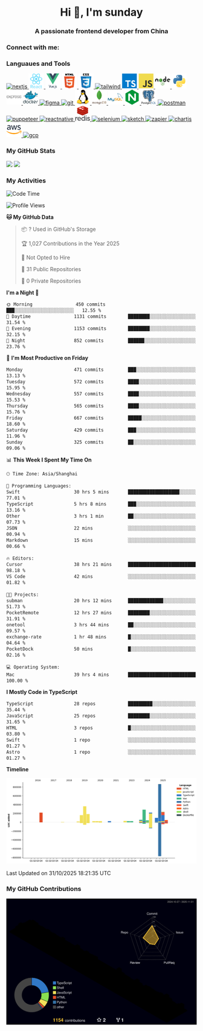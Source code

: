 <h1 align="center">Hi 👋, I'm sunday</h1>
<h3 align="center">A passionate frontend developer from China</h3>

<h3 align="left">Connect with me:</h3>
<p align="left">
</p>

### Languaues and Tools

<span >  
  <a href="https://nextjs.org/" target="_blank" rel="noreferrer"> <img src="https://cdn.worldvectorlogo.com/logos/nextjs-2.svg" alt="nextjs" width="40" height="40"/> </a>
  <a href="https://reactjs.org/" target="_blank" rel="noreferrer"> <img src="https://raw.githubusercontent.com/devicons/devicon/master/icons/react/react-original-wordmark.svg" alt="react" width="40" height="40"/> </a>
  <a href="https://vuejs.org/" target="_blank" rel="noreferrer"> <img src="https://raw.githubusercontent.com/devicons/devicon/master/icons/vuejs/vuejs-original-wordmark.svg" alt="vuejs" width="40" height="40"/> </a>
  <a href="https://www.w3.org/html/" target="_blank" rel="noreferrer"> <img src="https://raw.githubusercontent.com/devicons/devicon/master/icons/html5/html5-original-wordmark.svg" alt="html5" width="40" height="40"/> </a>
  <a href="https://www.w3schools.com/css/" target="_blank" rel="noreferrer"> <img src="https://raw.githubusercontent.com/devicons/devicon/master/icons/css3/css3-original-wordmark.svg" alt="css3" width="40" height="40"/> </a>
  <a href="https://tailwindcss.com/" target="_blank" rel="noreferrer"> <img src="https://www.vectorlogo.zone/logos/tailwindcss/tailwindcss-icon.svg" alt="tailwind" width="40" height="40"/> </a>
  <a href="https://www.typescriptlang.org/" target="_blank" rel="noreferrer"> <img src="https://raw.githubusercontent.com/devicons/devicon/master/icons/typescript/typescript-original.svg" alt="typescript" width="40" height="40"/> </a>
  <a href="https://developer.mozilla.org/en-US/docs/Web/JavaScript" target="_blank" rel="noreferrer"> <img src="https://raw.githubusercontent.com/devicons/devicon/master/icons/javascript/javascript-original.svg" alt="javascript" width="40" height="40"/> </a>
  <a href="https://nodejs.org" target="_blank" rel="noreferrer"> <img src="https://raw.githubusercontent.com/devicons/devicon/master/icons/nodejs/nodejs-original-wordmark.svg" alt="nodejs" width="40" height="40"/> </a>
  <a href="https://www.python.org" target="_blank" rel="noreferrer"> <img src="https://raw.githubusercontent.com/devicons/devicon/master/icons/python/python-original.svg" alt="python" width="40" height="40"/> </a>
  <a href="https://expressjs.com" target="_blank" rel="noreferrer"> <img src="https://raw.githubusercontent.com/devicons/devicon/master/icons/express/express-original-wordmark.svg" alt="express" width="40" height="40"/> </a> 
  <a href="https://www.docker.com/" target="_blank" rel="noreferrer"> <img src="https://raw.githubusercontent.com/devicons/devicon/master/icons/docker/docker-original-wordmark.svg" alt="docker" width="40" height="40"/> </a>
  <a href="https://www.figma.com/" target="_blank" rel="noreferrer"> <img src="https://www.vectorlogo.zone/logos/figma/figma-icon.svg" alt="figma" width="40" height="40"/> </a> 
  <a href="https://git-scm.com/" target="_blank" rel="noreferrer"> <img src="https://www.vectorlogo.zone/logos/git-scm/git-scm-icon.svg" alt="git" width="40" height="40"/> </a>
  <a href="https://www.linux.org/" target="_blank" rel="noreferrer"> <img src="https://raw.githubusercontent.com/devicons/devicon/master/icons/linux/linux-original.svg" alt="linux" width="40" height="40"/> </a> <a href="https://www.mongodb.com/" target="_blank" rel="noreferrer"> <img src="https://raw.githubusercontent.com/devicons/devicon/master/icons/mongodb/mongodb-original-wordmark.svg" alt="mongodb" width="40" height="40"/> </a> <a href="https://www.mysql.com/" target="_blank" rel="noreferrer"> <img src="https://raw.githubusercontent.com/devicons/devicon/master/icons/mysql/mysql-original-wordmark.svg" alt="mysql" width="40" height="40"/> </a>  <a href="https://www.nginx.com" target="_blank" rel="noreferrer"> <img src="https://raw.githubusercontent.com/devicons/devicon/master/icons/nginx/nginx-original.svg" alt="nginx" width="40" height="40"/> </a>
  <a href="https://www.postgresql.org" target="_blank" rel="noreferrer"> <img src="https://raw.githubusercontent.com/devicons/devicon/master/icons/postgresql/postgresql-original-wordmark.svg" alt="postgresql" width="40" height="40"/> </a> <a href="https://postman.com" target="_blank" rel="noreferrer"> <img src="https://www.vectorlogo.zone/logos/getpostman/getpostman-icon.svg" alt="postman" width="40" height="40"/> </a> <a href="https://github.com/puppeteer/puppeteer" target="_blank" rel="noreferrer"> <img src="https://www.vectorlogo.zone/logos/pptrdev/pptrdev-official.svg" alt="puppeteer" width="40" height="40"/> </a>
  <a href="https://reactnative.dev/" target="_blank" rel="noreferrer"> <img src="https://reactnative.dev/img/header_logo.svg" alt="reactnative" width="40" height="40"/> </a> <a href="https://redis.io" target="_blank" rel="noreferrer"> <img src="https://raw.githubusercontent.com/devicons/devicon/master/icons/redis/redis-original-wordmark.svg" alt="redis" width="40" height="40"/> </a> <a href="https://www.selenium.dev" target="_blank" rel="noreferrer"> <img src="https://raw.githubusercontent.com/detain/svg-logos/780f25886640cef088af994181646db2f6b1a3f8/svg/selenium-logo.svg" alt="selenium" width="40" height="40"/> </a> <a href="https://www.sketch.com/" target="_blank" rel="noreferrer"> <img src="https://www.vectorlogo.zone/logos/sketchapp/sketchapp-icon.svg" alt="sketch" width="40" height="40"/> </a>
    <a href="https://zapier.com" target="_blank" rel="noreferrer"> <img src="https://www.vectorlogo.zone/logos/zapier/zapier-icon.svg" alt="zapier" width="40" height="40"/> </a>
  <a href="https://www.chartjs.org" target="_blank" rel="noreferrer"> <img src="https://www.chartjs.org/media/logo-title.svg" alt="chartjs" width="40" height="40"/> </a>
  <a href="https://aws.amazon.com" target="_blank" rel="noreferrer"> <img src="https://raw.githubusercontent.com/devicons/devicon/master/icons/amazonwebservices/amazonwebservices-original-wordmark.svg" alt="aws" width="40" height="40"/> </a>
  <a href="https://cloud.google.com" target="_blank" rel="noreferrer"> <img src="https://www.vectorlogo.zone/logos/google_cloud/google_cloud-icon.svg" alt="gcp" width="40" height="40"/> </a> 
</span>

### My GitHub Stats

<div align="left">
  <img src="https://github-readme-stats.vercel.app/api?username=hst-Sunday&theme=dark&hide_border=false&include_all_commits=true&count_private=true" /> 
  <img src="https://github-readme-stats.vercel.app/api/top-langs/?username=hst-Sunday&theme=dark&hide_border=false&include_all_commits=true&count_private=true&layout=compact" />
</div>

### My Activities

<!--START_SECTION:waka-->
![Code Time](http://img.shields.io/badge/Code%20Time-945%20hrs%2019%20mins-blue)

![Profile Views](http://img.shields.io/badge/Profile%20Views-0-blue)

**🐱 My GitHub Data** 

> 📦 ? Used in GitHub's Storage 
 > 
> 🏆 1,027 Contributions in the Year 2025
 > 
> 🚫 Not Opted to Hire
 > 
> 📜 31 Public Repositories 
 > 
> 🔑 0 Private Repositories 
 > 
**I'm a Night 🦉** 

```text
🌞 Morning                450 commits         ███░░░░░░░░░░░░░░░░░░░░░░   12.55 % 
🌆 Daytime                1131 commits        ████████░░░░░░░░░░░░░░░░░   31.54 % 
🌃 Evening                1153 commits        ████████░░░░░░░░░░░░░░░░░   32.15 % 
🌙 Night                  852 commits         ██████░░░░░░░░░░░░░░░░░░░   23.76 % 
```
📅 **I'm Most Productive on Friday** 

```text
Monday                   471 commits         ███░░░░░░░░░░░░░░░░░░░░░░   13.13 % 
Tuesday                  572 commits         ████░░░░░░░░░░░░░░░░░░░░░   15.95 % 
Wednesday                557 commits         ████░░░░░░░░░░░░░░░░░░░░░   15.53 % 
Thursday                 565 commits         ████░░░░░░░░░░░░░░░░░░░░░   15.76 % 
Friday                   667 commits         █████░░░░░░░░░░░░░░░░░░░░   18.60 % 
Saturday                 429 commits         ███░░░░░░░░░░░░░░░░░░░░░░   11.96 % 
Sunday                   325 commits         ██░░░░░░░░░░░░░░░░░░░░░░░   09.06 % 
```


📊 **This Week I Spent My Time On** 

```text
🕑︎ Time Zone: Asia/Shanghai

💬 Programming Languages: 
Swift                    30 hrs 5 mins       ███████████████████░░░░░░   77.01 % 
TypeScript               5 hrs 8 mins        ███░░░░░░░░░░░░░░░░░░░░░░   13.16 % 
Other                    3 hrs 1 min         ██░░░░░░░░░░░░░░░░░░░░░░░   07.73 % 
JSON                     22 mins             ░░░░░░░░░░░░░░░░░░░░░░░░░   00.94 % 
Markdown                 15 mins             ░░░░░░░░░░░░░░░░░░░░░░░░░   00.66 % 

🔥 Editors: 
Cursor                   38 hrs 21 mins      █████████████████████████   98.18 % 
VS Code                  42 mins             ░░░░░░░░░░░░░░░░░░░░░░░░░   01.82 % 

🐱‍💻 Projects: 
subman                   20 hrs 12 mins      █████████████░░░░░░░░░░░░   51.73 % 
PocketRemote             12 hrs 27 mins      ████████░░░░░░░░░░░░░░░░░   31.91 % 
onetool                  3 hrs 44 mins       ██░░░░░░░░░░░░░░░░░░░░░░░   09.57 % 
exchange-rate            1 hr 48 mins        █░░░░░░░░░░░░░░░░░░░░░░░░   04.64 % 
PocketDock               50 mins             █░░░░░░░░░░░░░░░░░░░░░░░░   02.16 % 

💻 Operating System: 
Mac                      39 hrs 4 mins       █████████████████████████   100.00 % 
```

**I Mostly Code in TypeScript** 

```text
TypeScript               28 repos            █████████░░░░░░░░░░░░░░░░   35.44 % 
JavaScript               25 repos            ████████░░░░░░░░░░░░░░░░░   31.65 % 
HTML                     3 repos             █░░░░░░░░░░░░░░░░░░░░░░░░   03.80 % 
Swift                    1 repo              ░░░░░░░░░░░░░░░░░░░░░░░░░   01.27 % 
Astro                    1 repo              ░░░░░░░░░░░░░░░░░░░░░░░░░   01.27 % 
```



**Timeline**

![Lines of Code chart](https://raw.githubusercontent.com/hst-Sunday/hst-Sunday/main/assets/bar_graph.png)


 Last Updated on 31/10/2025 18:21:35 UTC
<!--END_SECTION:waka-->

### My GitHub Contributions

![](./profile-3d-contrib/profile-night-rainbow.svg)

